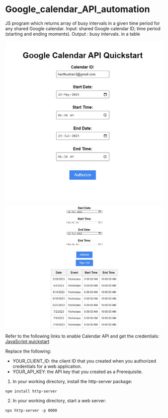 # Google_calendar_API_automation
JS program which returns array of busy intervals in a given time period for  any shared Google calendar. Input: shared Google calendar ID; time period (starting and ending  moments). Output : busy intervals. in a table

![USER INPUTS](https://github.com/harithushan/Google_calendar_API_automation/blob/main/images/UI.jpg)

![RESULTS](https://github.com/harithushan/Google_calendar_API_automation/blob/main/images/RESUTS.jpg)


Refer to the following links to enable Calendar API and get the credentials:
[JavaScript quickstart](https://developers.google.com/calendar/quickstart/js)


Replace the following:

- YOUR_CLIENT_ID: the client ID that you created when you authorized credentials for a web application.
- YOUR_API_KEY: the API key that you created as a Prerequisite.


1. In your working directory, install the http-server package:
```
npm install http-server 
```
2. In your working directory, start a web server:
```
npx http-server -p 8000
```
